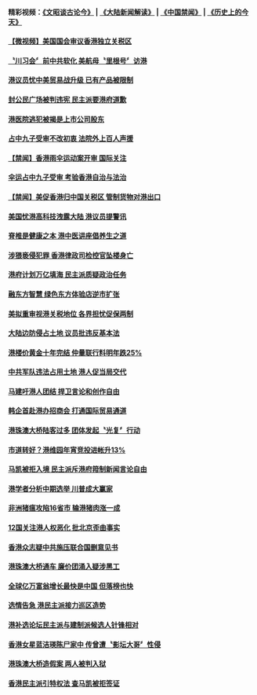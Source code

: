 #### 精彩视频：[《文昭谈古论今》](https://github.com/gfw-breaker/wenzhao/blob/master/README.md?t=11222139) | [《大陆新闻解读》](https://github.com/gfw-breaker/ntdtv-comedy/blob/master/README.md?t=11222139) | [《中国禁闻》](https://github.com/gfw-breaker/ntdtv-news/blob/master/README.md?t=11222139) | [《历史上的今天》](https://github.com/gfw-breaker/today-in-history/blob/master/README.md?t=11222139) 

#### [【微视频】美国国会审议香港独立关税区](../pages/news205/a1400276.md?t=11222139) 

#### [〝川习会〞前中共软化 美航母〝里根号〞访港](../pages/news205/a1400272.md?t=11222139) 

#### [港议员忧中美贸易战升级 已有产品被限制](../pages/news205/a1400277.md?t=11222139) 

#### [封公民广场被判违宪 民主派要港府道歉](../pages/news205/a1400129.md?t=11222139) 

#### [港医院逃犯被揭是上市公司股东](../pages/news205/a1400103.md?t=11222139) 

#### [占中九子受审不改初衷 法院外上百人声援](../pages/news205/a1399956.md?t=11222139) 

#### [【禁闻】香港雨伞运动案开审 国际关注](../pages/news205/a1399991.md?t=11222139) 

#### [伞运占中九子受审 考验香港自治与法治](../pages/news205/a1399973.md?t=11222139) 

#### [【禁闻】美促香港归中国关税区 管制货物对港出口](../pages/news205/a1399861.md?t=11222139) 

#### [美国忧港高科技洩露大陆 港议员提警讯](../pages/news205/a1399858.md?t=11222139) 

#### [脊椎是健康之本 港中医讲座倡养生之道](../pages/news205/a1399855.md?t=11222139) 

#### [涉猥亵侵犯罪 香港律政司检控官坠楼身亡](../pages/news205/a1399724.md?t=11222139) 

#### [港府计划万亿填海 民主派质疑政治任务](../pages/news205/a1399639.md?t=11222139) 

#### [融东方智慧 绿色东方体验店逆市扩张](../pages/news205/a1399611.md?t=11222139) 

#### [美拟重审视港关税地位 各界担忧促保两制](../pages/news205/a1399503.md?t=11222139) 

#### [大陆边防侵占土地 议员批违反基本法](../pages/news205/a1399365.md?t=11222139) 

#### [港楼价黄金十年完结 仲量联行料明年跌25%](../pages/news205/a1399337.md?t=11222139) 

#### [中共军队违法占用土地 港人促当局交代](../pages/news205/a1399200.md?t=11222139) 

#### [马建吁港人团结 捍卫言论和创作自由](../pages/news205/a1399160.md?t=11222139) 

#### [韩企首赴港办招商会 打通国际贸易通道](../pages/news205/a1399063.md?t=11222139) 

#### [港珠澳大桥陆客过多 团体发起〝光复〞行动](../pages/news205/a1398947.md?t=11222139) 

#### [市道转好？港维园年宵竞投进帐升13%](../pages/news205/a1398859.md?t=11222139) 

#### [马凯被拒入境 民主派斥港府箝制新闻言论自由](../pages/news205/a1398738.md?t=11222139) 

#### [港学者分析中期选举 川普成大赢家](../pages/news205/a1398594.md?t=11222139) 

#### [非洲猪瘟攻陷16省市 输港猪肉涨一成](../pages/news205/a1398584.md?t=11222139) 

#### [12国关注港人权恶化 批北京歪曲事实](../pages/news205/a1398457.md?t=11222139) 

#### [香港众志疑中共施压联合国删意见书](../pages/news205/a1398312.md?t=11222139) 

#### [港珠澳大桥通车 廉价团涌入疑涉黑工](../pages/news205/a1398166.md?t=11222139) 

#### [全球亿万富翁增长最快是中国 但落榜也快](../pages/news205/a1398045.md?t=11222139) 

#### [选情告急 港民主派接力巡区造势](../pages/news205/a1398043.md?t=11222139) 

#### [港补选论坛民主派与建制派候选人针锋相对](../pages/news205/a1397971.md?t=11222139) 

#### [香港女星蓝洁瑛陈尸家中 传曾遭〝影坛大哥〞性侵](../pages/news205/a1397934.md?t=11222139) 

#### [港珠澳大桥造假案 两人被判入狱](../pages/news205/a1397897.md?t=11222139) 

#### [香港民主派引特权法 查马凯被拒签证](../pages/news205/a1397789.md?t=11222139) 

